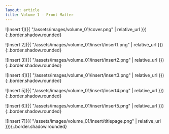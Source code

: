 ```yaml
---
layout: article
title: Volume 1 – Front Matter
---
```


![Insert 1]({{ "/assets/images/volume_01/cover.png" | relative_url }}){:.border.shadow.rounded}

![Insert 2]({{ "/assets/images/volume_01/insert/insert1.png" | relative_url }}){:.border.shadow.rounded}

![Insert 3]({{ "/assets/images/volume_01/insert/insert2.png" | relative_url }}){:.border.shadow.rounded}

![Insert 4]({{ "/assets/images/volume_01/insert/insert3.png" | relative_url }}){:.border.shadow.rounded}

![Insert 5]({{ "/assets/images/volume_01/insert/insert4.png" | relative_url }}){:.border.shadow.rounded}

![Insert 6]({{ "/assets/images/volume_01/insert/insert5.png" | relative_url }}){:.border.shadow.rounded}

![Insert 7]({{ "/assets/images/volume_01/insert/titlepage.png" | relative_url }}){:.border.shadow.rounded}

